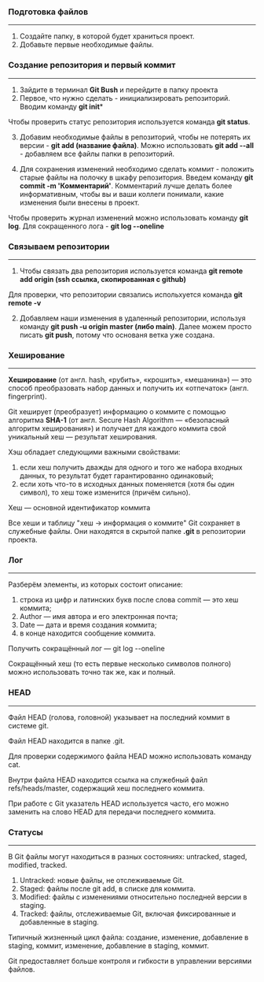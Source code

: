 ### Подготовка файлов

---

1. Создайте папку, в которой будет храниться проект.
2. Добавьте первые необходимые файлы.

### Создание репозитория и первый коммит

---

1. Зайдите в терминал **Git Bush** и перейдите в папку проекта
2. Первое, что нужно сделать - инициализировать репозиторий. Вводим команду **git init***

Чтобы проверить статус репозитория используется команда **git status**.

3. Добавим необходимые файлы в репозиторий, чтобы не потерять их версии - 
**git add (название файла)**. Можно использовать **git add --all** - добавляем все 
файлы папки в репозиторий. 

4. Для сохранения изменений необходимо сделать коммит - положить старые файлы на
полочку в шкафу репозитория. Введем команду **git commit -m 'Комментарий'**. 
Комментарий лучше делать более информативным, чтобы вы и ваши коллеги понимали, 
какие изменения были внесены в проект.

Чтобы проверить журнал изменений можно использовать команду **git log**.
Для сокращенного лога - **git log --oneline**

### Связываем репозитории

---

1. Чтобы связать два репозитория используется команда **git remote add origin
(ssh ссылка, скопированная с github)**

Для проверки, что репозитории связались испольхуется команда **git remote -v**

2. Добавляем наши изменения в удаленный репозитории, используя команду **git push -u origin 
master (либо main)**. Далее можем просто писать **git push**, потому что основаня
ветка уже создана.

### Хеширование

---

**Хеширование** (от англ. hash, «рубить», «крошить», «мешанина») — это способ преобразовать набор данных и получить их «отпечаток» (англ. fingerprint).

Git хеширует (преобразует) информацию о коммите с помощью алгоритма **SHA-1** (от англ. Secure Hash Algorithm — «безопасный алгоритм хеширования») и получает для каждого коммита свой уникальный хеш — результат хеширования.

Хэш обладает следующими важными свойствами:

1. если хеш получить дважды для одного и того же набора входных данных, то результат будет гарантированно одинаковый;
2. если хоть что-то в исходных данных поменяется (хотя бы один символ), то хеш тоже изменится (причём сильно).

Хеш — основной идентификатор коммита

Все хеши и таблицу "хеш → информация о коммите" Git сохраняет в служебные файлы. Они находятся в скрытой папке **.git** в репозитории проекта.

### Лог

---

Разберём элементы, из которых состоит описание:

1. строка из цифр и латинских букв после слова commit — это хеш коммита;
2. Author — имя автора и его электронная почта;
3. Date — дата и время создания коммита;
4. в конце находится сообщение коммита.

Получить сокращённый лог — git log --oneline

Сокращённый хеш (то есть первые несколько символов полного) можно использовать точно так же, как и полный.

### HEAD

---

Файл HEAD (голова, головной) указывает на последний коммит в системе git.

Файл HEAD находится в папке .git.

Для проверки содержимого файла HEAD можно использовать команду cat.

Внутри файла HEAD находится ссылка на служебный файл refs/heads/master, содержащий хеш последнего коммита.

При работе с Git указатель HEAD используется часто, его можно заменить на слово HEAD для передачи последнего коммита.

### Статусы

---

В Git файлы могут находиться в разных состояниях: untracked, staged, modified, tracked.

1. Untracked: новые файлы, не отслеживаемые Git.
2. Staged: файлы после git add, в списке для коммита.
3. Modified: файлы с изменениями относительно последней версии в staging.
4. Tracked: файлы, отслеживаемые Git, включая фиксированные и добавленные в staging.
   
Типичный жизненный цикл файла: создание, изменение, добавление в staging, коммит, изменение, добавление в staging, коммит.

Git предоставляет больше контроля и гибкости в управлении версиями файлов.
